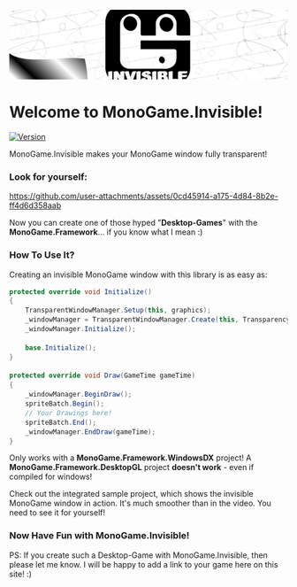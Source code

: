 ![Banner](https://raw.githubusercontent.com/BlizzCrafter/MonoGame.Invisible/refs/heads/master/Logos/Banner.png)

# Welcome to MonoGame.Invisible!
[![Version](https://img.shields.io/nuget/v/MonoGame.Invisible?style=for-the-badge&logo=NuGet&logoColor=0289CC&logoSize=auto&label=MonoGame.Invisible&labelColor=262626&color=707070)](https://www.nuget.org/packages/MonoGame.Invisible)

MonoGame.Invisible makes your MonoGame window fully transparent!

### Look for yourself:

https://github.com/user-attachments/assets/0cd45914-a175-4d84-8b2e-ff4d6d358aab

Now you can create one of those hyped "**Desktop-Games**" with the **MonoGame.Framework**... if you know what I mean :)

### How To Use It?

Creating an invisible MonoGame window with this library is as easy as:

```c#
protected override void Initialize()
{
    TransparentWindowManager.Setup(this, graphics);
    _windowManager = TransparentWindowManager.Create(this, TransparencyMode.ColorKey, new Color(1, 1, 1));
    _windowManager.Initialize();

    base.Initialize();
}

protected override void Draw(GameTime gameTime)
{
    _windowManager.BeginDraw();
    spriteBatch.Begin();
    // Your Drawings here!
    spriteBatch.End();
    _windowManager.EndDraw(gameTime);
}
```

Only works with a **MonoGame.Framework.WindowsDX** project!
A **MonoGame.Framework.DesktopGL** project **doesn't work** - even if compiled for windows!

Check out the integrated sample project, which shows the invisible MonoGame window in action.
It's much smoother than in the video. You need to see it for yourself!

### Now Have Fun with MonoGame.Invisible!

PS: If you create such a Desktop-Game with MonoGame.Invisible, then please let me know. I will be happy to add a link to your game here on this site! :)
